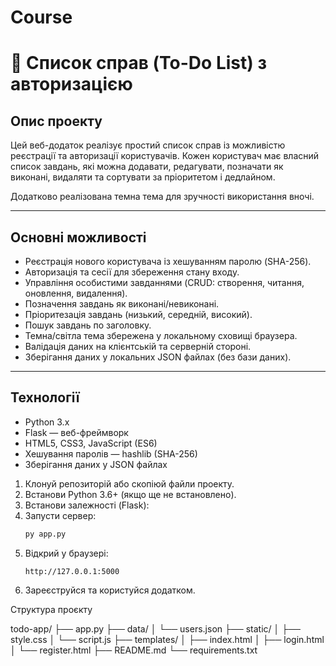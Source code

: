 # Course
# 📝 Список справ (To-Do List) з авторизацією

## Опис проекту

Цей веб-додаток реалізує простий список справ із можливістю реєстрації та авторизації користувачів. Кожен користувач має власний список завдань, які можна додавати, редагувати, позначати як виконані, видаляти та сортувати за пріоритетом і дедлайном.

Додатково реалізована темна тема для зручності використання вночі.

---

## Основні можливості

- Реєстрація нового користувача із хешуванням паролю (SHA-256).
- Авторизація та сесії для збереження стану входу.
- Управління особистими завданнями (CRUD: створення, читання, оновлення, видалення).
- Позначення завдань як виконані/невиконані.
- Пріоритезація завдань (низький, середній, високий).
- Пошук завдань по заголовку.
- Темна/світла тема збережена у локальному сховищі браузера.
- Валідація даних на клієнтській та серверній стороні.
- Зберігання даних у локальних JSON файлах (без бази даних).

---

## Технології

- Python 3.x
- Flask — веб-фреймворк
- HTML5, CSS3, JavaScript (ES6)
- Хешування паролів — hashlib (SHA-256)
- Зберігання даних у JSON файлах

1. Клонуй репозиторій або скопіюй файли проекту.
2. Встанови Python 3.6+ (якщо ще не встановлено).
3. Встанови залежності (Flask):
4. Запусти сервер:
    ```bash
    py app.py
    ```
5. Відкрий у браузері:  
    ```
    http://127.0.0.1:5000
    ```
6. Зареєструйся та користуйся додатком.

Структура проєкту

todo-app/
├── app.py
├── data/
│   └── users.json
├── static/
│   ├── style.css
│   └── script.js
├── templates/
│   ├── index.html
│   ├── login.html
│   └── register.html
├── README.md
└── requirements.txt
